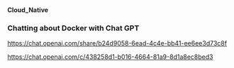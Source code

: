 #### Cloud_Native


### Chatting  about Docker with Chat GPT
https://chat.openai.com/share/b24d9058-6ead-4c4e-bb41-ee6ee3d73c8f

https://chat.openai.com/c/438258d1-b016-4664-81a9-8d1a8ec8bed3    
